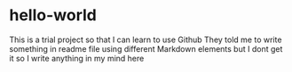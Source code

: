 # hello-world
This is a trial project so that I can learn to use Github
They told me to write something in readme file using different Markdown elements but I dont get it so I write anything in my mind here
